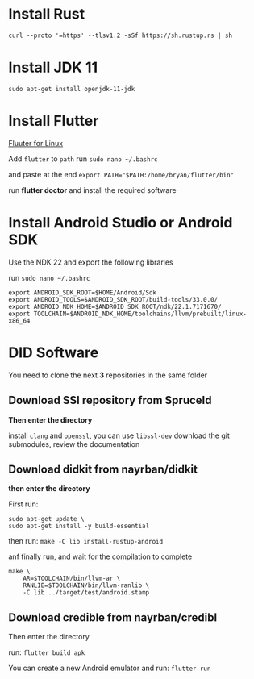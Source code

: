 # Install Rust

`curl --proto '=https' --tlsv1.2 -sSf https://sh.rustup.rs | sh`

# Install JDK 11

`sudo apt-get install openjdk-11-jdk`

# Install Flutter

[Fluuter for Linux](https://docs.flutter.dev/get-started/install/linux)

Add `flutter` to `path`
run `sudo nano ~/.bashrc`

and paste at the end
`export PATH="$PATH:/home/bryan/flutter/bin"`

run **flutter doctor** and install the required software

# Install Android Studio or Android SDK 
Use the NDK 22 and export the following libraries

run `sudo nano ~/.bashrc`

```
export ANDROID_SDK_ROOT=$HOME/Android/Sdk
export ANDROID_TOOLS=$ANDROID_SDK_ROOT/build-tools/33.0.0/
export ANDROID_NDK_HOME=$ANDROID_SDK_ROOT/ndk/22.1.7171670/
export TOOLCHAIN=$ANDROID_NDK_HOME/toolchains/llvm/prebuilt/linux-x86_64
```


# DID Software

You need to clone the next **3** repositories in the same folder

## Download SSI repository from SpruceId 
**Then enter the directory**

install `clang` and `openssl`, you can use `libssl-dev`
download the git submodules, review the documentation


## Download didkit from nayrban/didkit 
**then enter the directory**

First run:
```
sudo apt-get update \
sudo apt-get install -y build-essential
```


then run: `make -C lib install-rustup-android`


anf finally run, and wait for the compilation to complete
```
make \
    AR=$TOOLCHAIN/bin/llvm-ar \
    RANLIB=$TOOLCHAIN/bin/llvm-ranlib \
    -C lib ../target/test/android.stamp
```

## Download credible from nayrban/credibl 
Then enter the directory

run: `flutter build apk`

You can create a new Android emulator and run: `flutter run`


